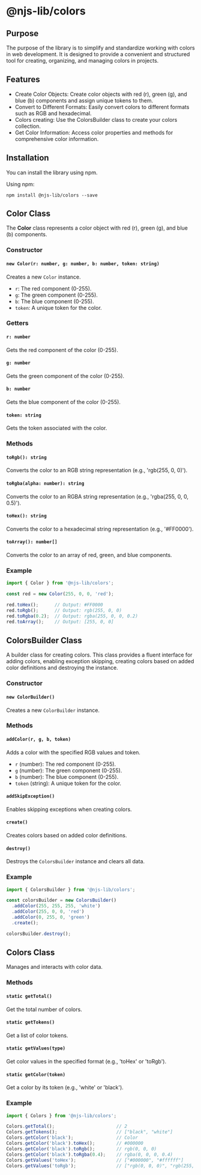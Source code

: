 # @njs-lib/colors

## Purpose

The purpose of the library is to simplify and standardize working with colors in web development. It is designed to provide a convenient and structured tool for creating, organizing, and managing colors in projects.

## Features
 - Create Color Objects: Create color objects with red (r), green (g), and blue (b) components and assign unique tokens to them.
 - Convert to Different Formats: Easily convert colors to different formats such as RGB and hexadecimal.
 - Colors creating: Use the ColorsBuilder class to create your colors collection.
 - Get Color Information: Access color properties and methods for comprehensive color information.

## Installation

You can install the library using npm.

Using npm:

```shell
npm install @njs-lib/colors --save
```

## Color Class

The **Color** class represents a color object with red (r), green (g), and blue (b) components.

### Constructor

#### `new Color(r: number, g: number, b: number, token: string)`

Creates a new `Color` instance.

- `r`: The red component (0-255).
- `g`: The green component (0-255).
- `b`: The blue component (0-255).
- `token`: A unique token for the color.

### Getters

#### `r: number`

Gets the red component of the color (0-255).

#### `g: number`

Gets the green component of the color (0-255).

#### `b: number`

Gets the blue component of the color (0-255).

#### `token: string`

Gets the token associated with the color.

### Methods

#### `toRgb(): string`

Converts the color to an RGB string representation (e.g., 'rgb(255, 0, 0)').

#### `toRgba(alpha: number): string`

Converts the color to an RGBA string representation (e.g., 'rgba(255, 0, 0, 0.5)').

#### `toHex(): string`

Converts the color to a hexadecimal string representation (e.g., '#FF0000').

#### `toArray(): number[]`

Converts the color to an array of red, green, and blue components.

### Example

```javascript
import { Color } from '@njs-lib/colors';

const red = new Color(255, 0, 0, 'red');

red.toHex();      // Output: #FF0000
red.toRgb();      // Output: rgb(255, 0, 0)
red.toRgba(0.2);  // Output: rgba(255, 0, 0, 0.2)
red.toArray();    // Output: [255, 0, 0]
```

## ColorsBuilder Class

A builder class for creating colors. This class provides a fluent interface for adding colors, enabling exception skipping, creating colors based on added color definitions and destroying the instance.

### Constructor

#### `new ColorBuilder()`

Creates a new `ColorBuilder` instance.

### Methods

#### `addColor(r, g, b, token)`

Adds a color with the specified RGB values and token.

- `r` (number): The red component (0-255).
- `g` (number): The green component (0-255).
- `b` (number): The blue component (0-255).
- `token` (string): A unique token for the color.

#### `addSkipException()`

Enables skipping exceptions when creating colors.

#### `create()`

Creates colors based on added color definitions.

#### `destroy()`

Destroys the `ColorsBuilder` instance and clears all data.

### Example

```javascript
import { ColorsBuilder } from '@njs-lib/colors';

const colorsBuilder = new ColorsBuilder()
  .addColor(255, 255, 255, 'white')
  .addColor(255, 0, 0, 'red')
  .addColor(0, 255, 0, 'green')
  .create();

colorsBuilder.destroy();
```

## Colors Class

Manages and interacts with color data.

### Methods

#### `static getTotal()`

Get the total number of colors.

#### `static getTokens()`

Get a list of color tokens.

#### `static getValues(type)`

Get color values in the specified format (e.g., 'toHex' or 'toRgb').

#### `static getColor(token)`

Get a color by its token (e.g., 'white' or 'black').

### Example

```javascript
import { Colors } from '@njs-lib/colors';

Colors.getTotal();                       // 2
Colors.getTokens();                      // ["black", "white"]
Colors.getColor('black');                // Color
Colors.getColor('black').toHex();        // #000000
Colors.getColor('black').toRgb();        // rgb(0, 0, 0)
Colors.getColor('black').toRgba(0.4);    // rgba(0, 0, 0, 0.4)
Colors.getValues('toHex');               // ["#000000", "#ffffff"]
Colors.getValues('toRgb');               // ["rgb(0, 0, 0)", "rgb(255, 255, 255)"]
```
